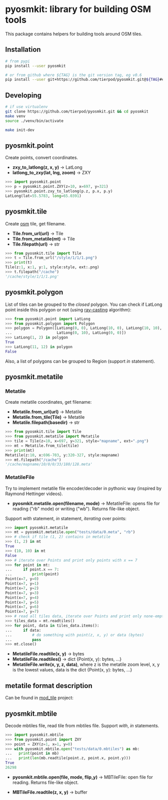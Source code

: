 pyosmkit: library for building OSM tools
========================================

This package contains helpers for building tools around OSM tiles.

Installation
------------

```bash
# from pypi
pip install --user pyosmkit

# or from github where ${TAG} is the git version tag, eg v0.6
pip install --user git+https://github.com/tierpod/pyosmkit.git@${TAG}#egg=pyosmkit
```

Developing
----------

```bash
# if use virtualenv
git clone https://github.com/tierpod/pyosmkit.git && cd pyosmkit
make venv
source ./venv/bin/activate

make init-dev
```

pyosmkit.point
--------------

Create points, convert coordinates.

* **zxy_to_latlong(z, x, y)** -> LatLong
* **latlong_to_zxy(lat, lng, zoom)** -> ZXY

```python
>>> import pyosmkit.point
>>> p = pyosmkit.point.ZXY(z=10, x=697, y=321)
>>> pyosmkit.point.zxy_to_latlong(p.z, p.x, p.y)
LatLong(lat=55.5783, long=65.0391)

```

pyosmkit.tile
-------------

Create [osm][2] tile, get filename.

* **Tile.from_url(url)** -> Tile
* **Tile.from_metatile(mt)** -> Tile
* **Tile.filepath(url)** -> str

```python
>>> from pyosmkit.tile import Tile
>>> t = Tile.from_url("/style/1/1/1.png")
>>> print(t)
Tile(z:1, x:1, y:1, style:style, ext:.png)
>>> t.filepath("/cache")
'/cache/style/1/1/1.png'

```

pyosmkit.polygon
----------------

List of tiles can be grouped to the *closed* polygon. You can check if LatLong point inside this
polygon or not (using [ray-casting][3] algorithm):

```python
>>> from pyosmkit.point import LatLong
>>> from pyosmkit.polygon import Polygon
>>> polygon = Polygon([LatLong(0, 0), LatLong(10, 0), LatLong(10, 10),
...                    LatLong(0, 10), LatLong(0, 0)])
>>> LatLong(1, 2) in polygon
True
>>> LatLong(11, 12) in polygon
False

```

Also, a list of polygons can be grouped to Region (support *in* statement).

pyosmkit.metatile
-----------------

### Metatile

Create metatile coordinates, get filename:

* **Metatile.from_url(url)** -> Metatile
* **Metatile.from_tile(Tile)** -> Metatile
* **Metatile.filepath(basedir)** -> str

```python
>>> from pyosmkit.tile import Tile
>>> from pyosmkit.metatile import Metatile
>>> tile = Tile(z=10, x=697, y=321, style="mapname", ext=".png")
>>> mt = Metatile.from_tile(tile)
>>> print(mt)
Metatile(z:10, x:696-703, y:320-327, style:mapname)
>>> mt.filepath("/cache")
'/cache/mapname/10/0/0/33/180/128.meta'

```

### MetatileFile

Try to implement metatile file encoder/decoder in pythonic way (inspired by Raymond Hettinger
videos).

* **pyosmkit.metatile.open(filename, mode)** -> MetatileFile: opens file for reading ("rb" mode) or
  writing ("wb"). Returns file-like object.

Support *with* statement, *in* statement, *iterating* over points:

```python
>>> import pyosmkit.metatile
>>> mt = pyosmkit.metatile.open("tests/data/0.meta", "rb")
>>> # check if tile (1, 2) contains in metatile
>>> (1, 2) in mt
True
>>> (10, 10) in mt
False
>>> # iterate over Points and print only points with x == 7
>>> for point in mt:
...     if point.x == 7:
...         print(point)
Point(x=7, y=0)
Point(x=7, y=1)
Point(x=7, y=2)
Point(x=7, y=3)
Point(x=7, y=4)
Point(x=7, y=5)
Point(x=7, y=6)
Point(x=7, y=7)
>>> # read all tiles data, iterate over Points and print only none-empty data:
>>> tiles_data = mt.readtiles()
>>> for point, data in tiles_data.items():
...     if data:
...         # do something with point(z, x, y) or data (bytes)
...         pass
>>> mt.close()

```

* **MetatileFile.readtile(x, y)** -> bytes
* **MetatileFile.readtiles()** -> dict {Point(x, y): bytes, ...}
* **MetatileFile.write(x, y, z, data)**, where z is the metatile zoom level, x, y is the lowest
  values, data is the dict {Point(x, y): bytes, ...}

metatile format description
---------------------------

Can be found in [mod_tile][1] project:

pyosmkit.mbtile
---------------

Decode mbtiles file, read tile from mbtiles file. Support *with*, *in* statements.

```python
>>> import pyosmkit.mbtile
>>> from pyosmkit.point import ZXY
>>> point = ZXY(z=1, x=1, y=0)
>>> with pyosmkit.mbtile.open("tests/data/0.mbtiles") as mb:
...   print(point in mb)
...   print(len(mb.readtile(point.z, point.x, point.y)))
True
26298

```

* **pyosmkit.mbtile.open(file, mode, flip_y)** -> MBTileFile: open file for reading. Returns
  file-like object.

* **MBTileFile.readtile(z, x, y)** -> buffer

[1]: https://github.com/openstreetmap/mod_tile/blob/master/includes/metatile.h
[2]: https://wiki.openstreetmap.org/wiki/Slippy_map_tilenames#Python
[3]: http://rosettacode.org/wiki/Ray-casting_algorithm
